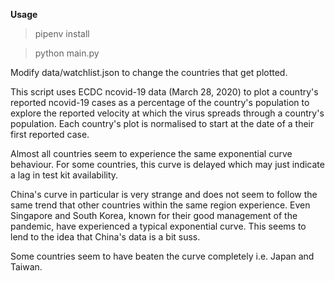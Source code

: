 **Usage**
> pipenv install

> python main.py

Modify data/watchlist.json to change the countries that get plotted.

This script uses ECDC ncovid-19 data (March 28, 2020) to plot a country's reported ncovid-19 cases as a percentage of the country's population to explore the reported velocity at which the virus spreads through a country's population. Each country's plot is normalised to start at the date of a their first reported case.

Almost all countries seem to experience the same exponential curve behaviour. For some countries, this curve is delayed which may just indicate a lag in test kit availability.

China's curve in particular is very strange and does not seem to follow the same trend that other countries within the same region experience. Even Singapore and South Korea, known for their good management of the pandemic, have experienced a typical exponential curve. This seems to lend to the idea that China's data is a bit suss.

Some countries seem to have beaten the curve completely i.e. Japan and Taiwan.
